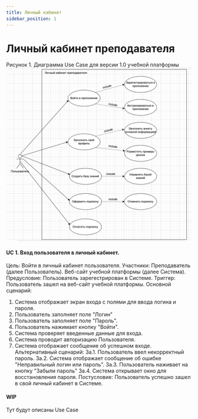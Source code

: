 ```yaml
---
title: Личный кабинет
sidebar_position: 1
---
```

# Личный кабинет преподавателя

Рисунок 1. Диаграмма Use Case для версии 1.0 учебной платформы
![alt text](image-1.png)

#### UC 1. Вход пользователя в личный кабинет.
Цель: Войти в личный кабинет пользователя.
Участники: Преподаватель (далее Пользователь). Веб-сайт учебной платформы (далее Система).
Предусловие: Пользователь зарегестрирован в Системе. 
Триггер: Пользователь зашел на веб-сайт учебной платформы.
Основной сценарий:
1. Система отображает экран входа с полями для ввода логина и пароля.
2. Пользователь заполняет поле "Логин"
3. Пользователь заполняет поле "Пароль".
4. Пользователь нажимает кнопку "Войти".
5. Система проверяет введенные данные для входа.
6. Система проводит авторизацию Пользователя.
7. Система отображает сообщение об успешном входе.
Альтернативный сценарий:
3а.1. Пользователь ввел некорректный пароль.
3а.2. Система отображает сообщение об ошибке "Неправильный логин или пароль".
3а.3. Пользователь наживает на кнопку "Забыли пароль"
3а.4. Система открывает окно для восстановления пароля. 
Постусловие: Пользователь успешно зашел в свой личный кабинет в Системе.


#### WIP

Тут будут описаны Use Case
